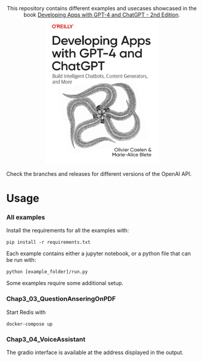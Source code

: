 <div align="center">
This repository contains different examples and usecases showcased in the book <a href="https://appswithgpt.com">Developing Apps with GPT-4 and ChatGPT - 2nd Edition</a>.

<img src="./images/book_cover.png" alt="Book cover" width="300"/>
</div>

Check the branches and releases for different versions of the OpenAI API.

# Usage

### All examples
Install the requirements for all the examples with:

    pip install -r requirements.txt

Each example contains either a jupyter notebook, or a python file that can be run with:

    python [example_folder]/run.py

Some examples require some additional setup.

### Chap3_03_QuestionAnseringOnPDF
Start Redis with

    docker-compose up

### Chap3_04_VoiceAssistant
The gradio interface is available at the address displayed in the output.

